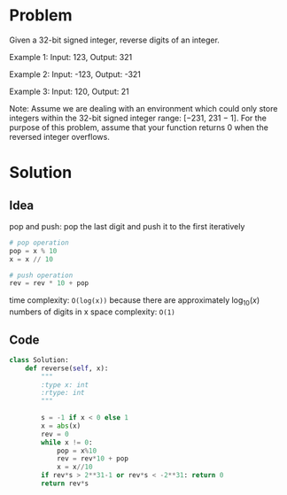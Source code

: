 # Problem

Given a 32-bit signed integer, reverse digits of an integer.

Example 1:
Input: 123, Output: 321

Example 2:
Input: -123, Output: -321

Example 3:
Input: 120, Output: 21

Note: Assume we are dealing with an environment which could only store integers within the 32-bit signed integer range: [−231,  231 − 1]. For the purpose of this problem, assume that your function returns 0 when the reversed integer overflows.

# Solution

## Idea

pop and push: pop the last digit and push it to the first iteratively

```python
# pop operation
pop = x % 10
x = x // 10

# push operation
rev = rev * 10 + pop
```

time complexity: `O(log(x))` because there are approximately $\log_10(x)$ numbers of digits in x
space complexity: `O(1)`

## Code

```python
class Solution:
    def reverse(self, x):
        """
        :type x: int
        :rtype: int
        """
        
        s = -1 if x < 0 else 1
        x = abs(x)
        rev = 0
        while x != 0:
            pop = x%10
            rev = rev*10 + pop
            x = x//10
        if rev*s > 2**31-1 or rev*s < -2**31: return 0
        return rev*s
```
